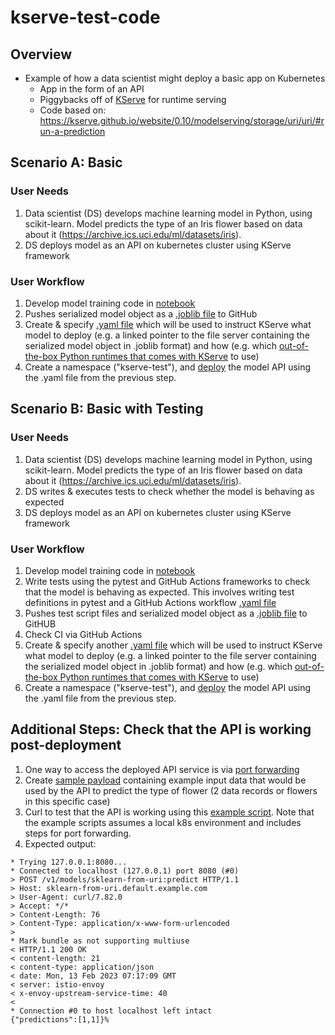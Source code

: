 # kserve-test-code

## Overview
* Example of how a data scientist might deploy a basic app on Kubernetes
  * App in the form of an API
  * Piggybacks off of [KServe](https://kserve.github.io/website/0.10/) for runtime serving
  * Code based on: https://kserve.github.io/website/0.10/modelserving/storage/uri/uri/#run-a-prediction

## Scenario A: Basic
### User Needs
1. Data scientist (DS) develops machine learning model in Python, using scikit-learn.  Model predicts the type of an Iris flower based on data about it (https://archive.ics.uci.edu/ml/datasets/iris). 
2. DS deploys model as an API on kubernetes cluster using KServe framework 

### User Workflow
1. Develop model training code in [notebook](https://github.com/wjjung317/kserve-test-code/blob/main/sklearn-test.ipynb)
2. Pushes serialized model object as a [.joblib file](https://github.com/wjjung317/kserve-test-code/blob/main/model.joblib) to GitHub
3. Create & specify [.yaml file](https://github.com/wjjung317/kserve-test-code/blob/main/sklearn-from-uri.yaml) which will be used to instruct KServe what model to deploy (e.g. a linked pointer to the file server containing the serialized model object in .joblib format) and how (e.g. which [out-of-the-box Python runtimes that comes with KServe](https://github.com/kserve/kserve/tree/master/config/runtimes) to use) 
4. Create a namespace ("kserve-test"), and [deploy](https://github.com/wjjung317/kserve-test-code/blob/main/deploy.txt) the model API using the .yaml file from the previous step.

## Scenario B: Basic with Testing
### User Needs
1. Data scientist (DS) develops machine learning model in Python, using scikit-learn.  Model predicts the type of an Iris flower based on data about it (https://archive.ics.uci.edu/ml/datasets/iris). 
2. DS writes & executes tests to check whether the model is behaving as expected 
3. DS deploys model as an API on kubernetes cluster using KServe framework 

### User Workflow
1. Develop model training code in [notebook](https://github.com/wjjung317/kserve-test-code/blob/main/sklearn-test.ipynb)
2. Write tests using the pytest and GitHub Actions frameworks to check that the model is behaving as expected.  This involves writing test definitions in pytest and a GitHub Actions workflow [.yaml file](https://github.com/wjjung317/kserve-test-code/blob/main/.github/workflows/python-app.yml)
3. Pushes test script files and serialized model object as a [.joblib file](https://github.com/wjjung317/kserve-test-code/blob/main/model.joblib) to GitHUB
4. Check CI via GitHub Actions 
5. Create & specify another [.yaml file](https://github.com/wjjung317/kserve-test-code/blob/main/sklearn-from-uri.yaml) which will be used to instruct KServe what model to deploy (e.g. a linked pointer to the file server containing the serialized model object in .joblib format) and how (e.g. which [out-of-the-box Python runtimes that comes with KServe](https://github.com/kserve/kserve/tree/master/config/runtimes) to use) 
6. Create a namespace ("kserve-test"), and [deploy](https://github.com/wjjung317/kserve-test-code/blob/main/deploy.txt) the model API using the .yaml file from the previous step.

## Additional Steps: Check that the API is working post-deployment  
1. One way to access the deployed API service is via [port forwarding](https://github.com/wjjung317/kserve-test-code/blob/main/example_payload/script.txt)
2. Create [sample payload](https://github.com/wjjung317/kserve-test-code/blob/main/example_payload/iris-input.json) containing example input data that would be used by the API to predict the type of flower (2 data records or flowers in this specific case)
3. Curl to test that the API is working using this [example script](https://github.com/wjjung317/kserve-test-code/blob/main/example_payload/script.txt).  Note that the example scripts assumes a local k8s environment and includes steps for port forwarding.
4. Expected output:

```
* Trying 127.0.0.1:8080...
* Connected to localhost (127.0.0.1) port 8080 (#0)
> POST /v1/models/sklearn-from-uri:predict HTTP/1.1
> Host: sklearn-from-uri.default.example.com
> User-Agent: curl/7.82.0
> Accept: */*
> Content-Length: 76
> Content-Type: application/x-www-form-urlencoded
> 
* Mark bundle as not supporting multiuse
< HTTP/1.1 200 OK
< content-length: 21
< content-type: application/json
< date: Mon, 13 Feb 2023 07:17:09 GMT
< server: istio-envoy
< x-envoy-upstream-service-time: 40
< 
* Connection #0 to host localhost left intact
{"predictions":[1,1]}%    
```
